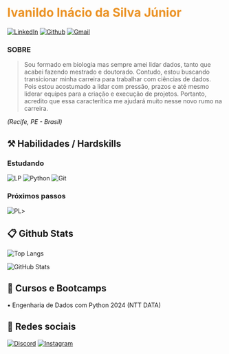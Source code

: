 <h1 align="left" style="color: #EB9326">Ivanildo Inácio da Silva Júnior</h1>
<div align="left">

[![LinkedIn](https://img.shields.io/badge/LinkedIn-0077B5?style=for-the-badge&logo=linkedin&logoColor=white)](https://www.linkedin.com/in/ivanjrinacio/)
[![Github](https://img.shields.io/badge/Github-000?style=for-the-badge&logo=Github&logoColor=fffff)](https://github.com/ivanjrinacio)
[![Gmail](https://img.shields.io/badge/Gmail-333333?style=for-the-badge&logo=gmail&logoColor=red)](mailto:ivanjrinacio@gmail.com)

### SOBRE
> Sou formado em biologia mas sempre amei lidar dados, tanto que acabei fazendo mestrado e doutorado. Contudo, estou buscando transicionar minha carreira para trabalhar com
> ciências de dados. Pois estou acostumado a lidar com pressão, prazos e até mesmo liderar equipes para a criação e execução de projetos. Portanto, acredito que essa caracterítica me ajudará muito nesse novo rumo na carreira.

<i>(Recife, PE - Brasil)</i>

<h2 align="left"> ⚒️ Habilidades / Hardskills</h2>

<h3 align="left"> Estudando</h3>

<div align="left">

![LP](https://img.shields.io/badge/Lógica%20de%20Programação-000)
![Python](https://img.shields.io/badge/python-3670A0?style=for-the-badge&logo=python&logoColor=ffdd54)
![Git](https://img.shields.io/badge/GIT-E44C30?style=for-the-badge&logo=git&logoColor=white)
</div>

<h3 align="left">Próximos passos</h3>

<div align="left">

![PL](https://img.shields.io/badge/PL%2FSQL-FFFFFF?style=for-the-badge&logo=oracle&logoColor=FF0000&labelColor=FFFFFF&color=FF0000)>
</div>


<h2 align="left"> 📋 Github Stats </h2>

<div align="left">

![Top Langs](https://github-readme-stats-git-masterrstaa-rickstaa.vercel.app/api/top-langs/?username=0Chaves&layout=donut&bg_color=353D41&border_color=123547&title_color=EB9326&text_color=FFF&)

![GitHub Stats](https://github-readme-stats.vercel.app/api?username=0Chaves&theme=transparent&bg_color=353D41&border_color=123547&show_icons=true&icon_color=EB9326&title_color=EB9326&text_color=FFF&hide_title=true&hide=stars&rank_icon=github)

<!-- [![Repo Card](https://github-readme-stats.vercel.app/api/pin/?username=0Chaves&repo=SEUREPOSITORIO&bg_color=000&border_color=30A3DC&show_icons=true&icon_color=30A3DC&title_color=E94D5F&text_color=FFF)](https://github.com/0Chaves/SEUREPOSITORIO) -->
</div>

<h2 align="left"> 📖 Cursos e Bootcamps </h2>

<div align="left">
• Engenharia de Dados com Python 2024 (NTT DATA)
</div>

<h2 align="left"> 📱 Redes sociais</h2>

<div align="left">

[![Discord](https://img.shields.io/badge/Discord-7289DA?style=for-the-badge&logo=discord&logoColor=white)](https://discord.com/channels/@ivanjrinacio/)
[![Instagram](https://img.shields.io/badge/-Instagram-%23E4405F?style=for-the-badge&logo=instagram&logoColor=white)](https://www.instagram.com/ivanjrinacio)
</div>
<br>
<br>
<br>
<br>
